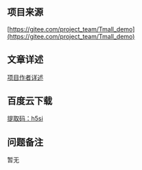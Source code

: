 ## 项目来源
[https://gitee.com/project_team/Tmall_demo](https://gitee.com/project_team/Tmall_demo)
## 文章详述
[项目作者详述](https://gitee.com/project_team/Tmall_demo)
## 百度云下载
[提取码：h5si](https://pan.baidu.com/s/1pOnHC36ZPbw2AoSchS1thw)
## 问题备注
暂无
